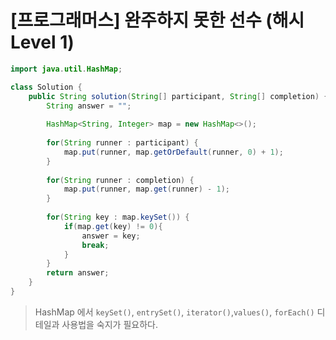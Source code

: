 # [프로그래머스] 완주하지 못한 선수 (해시 Level 1)

```java
import java.util.HashMap;

class Solution {
    public String solution(String[] participant, String[] completion) {
        String answer = "";
        
        HashMap<String, Integer> map = new HashMap<>();
        
        for(String runner : participant) {
            map.put(runner, map.getOrDefault(runner, 0) + 1);
        }
        
        for(String runner : completion) {
            map.put(runner, map.get(runner) - 1);
        }
        
        for(String key : map.keySet()) {
            if(map.get(key) != 0){
                answer = key;
                break;
            }
        }
        return answer;
    }
}
```
> HashMap 에서 `keySet()`, `entrySet()`, `iterator()`,`values()`, `forEach()` 디테일과 사용법을 숙지가 필요하다.

